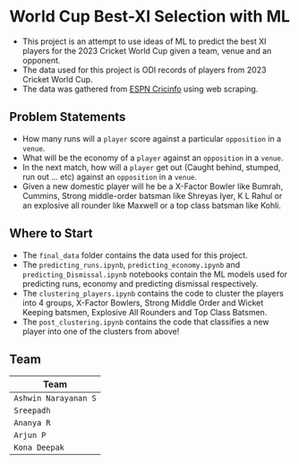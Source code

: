 # World Cup Best-XI Selection with ML

- This project is an attempt to use ideas of ML to predict the best XI players for the 2023 Cricket World Cup given a team, venue and an opponent. 
- The data used for this project is ODI records of players from 2023 Cricket World Cup. 
- The data was gathered from [ESPN Cricinfo](https://www.espncricinfo.com/) using web scraping.

## Problem Statements

- How many runs will a `player` score against a particular `opposition` in a `venue`.
- What will be the economy of a `player` against an `opposition` in a `venue`.
- In the next match, how will a `player` get out (Caught behind, stumped, run out ... etc) against an `opposition` in a `venue`.
- Given a new domestic player will he be a X-Factor Bowler like Bumrah, Cummins, Strong middle-order batsman like Shreyas Iyer, K L Rahul or an explosive all rounder like Maxwell or a top class batsman like Kohli.

## Where to Start

- The `final_data` folder contains the data used for this project.
- The `predicting_runs.ipynb`, `predicting_economy.ipynb` and `predicting_Dismissal.ipynb` notebooks contain the ML models used for predicting runs, economy and predicting dismissal respectively.
- The `clustering_players.ipynb` contains the code to cluster the players into 4 groups, X-Factor Bowlers, Strong Middle Order and Wicket Keeping batsmen, Explosive All Rounders and Top Class Batsmen.
- The `post_clustering.ipynb` contains the code that classifies a new player into one of the clusters from above!

## Team

| Team |
| ---- |
|`Ashwin Narayanan S`|
|`Sreepadh`|
|`Ananya R`|
|`Arjun P`|
|`Kona Deepak`|

